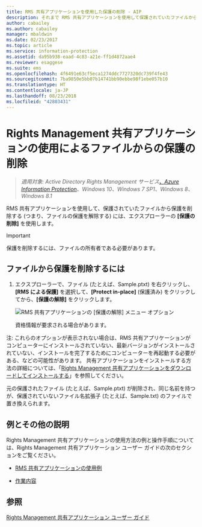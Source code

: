 ```yaml
---
title: RMS 共有アプリケーションを使用した保護の削除 - AIP
description: それまで RMS 共有アプリケーションを使用して保護されていたファイルから保護を除去する (ファイルから保護を削除する) ための手順です。
author: cabailey
ms.author: cabailey
manager: mbaldwin
ms.date: 02/23/2017
ms.topic: article
ms.service: information-protection
ms.assetid: da95b938-eaad-4c83-a21e-ff1d4872aae4
ms.reviewer: esaggese
ms.suite: ems
ms.openlocfilehash: 4f6491e63cf5eca1274ddc7727320dc739f4fe43
ms.sourcegitcommit: 7ba9850e5bb07b14741bb90ebbe98f1ebe057b10
ms.translationtype: HT
ms.contentlocale: ja-JP
ms.lasthandoff: 08/23/2018
ms.locfileid: "42803431"
---
```

# <a name="remove-protection-from-a-file-by-using-the-rights-management-sharing-application"></a>Rights Management 共有アプリケーションの使用によるファイルからの保護の削除

>*適用対象: Active Directory Rights Management サービス[、Azure Information Protection](https://azure.microsoft.com/pricing/details/information-protection)、Windows 10、Windows 7 SP1、Windows 8、Windows 8.1*

RMS 共有アプリケーションを使用して、保護されていたファイルから保護を削除する (つまり、ファイルの保護を解除する) には、エクスプローラーの **[保護の削除]** を使用します。

> [!IMPORTANT]
> 保護を削除するには、ファイルの所有者である必要があります。

## <a name="to-remove-protection-from-a-file"></a>ファイルから保護を削除するには

1.  エクスプローラーで、ファイル (たとえば、Sample.ptxt) を右クリックし、**[RMS による保護]** を選択して、**[Protect in-place]** (保護済み) をクリックしてから、**[保護の解除]** をクリックします。

    ![RMS 共有アプリケーションの [保護の解除] メニュー オプション](../media/ADRMS_MSRMSApp_RemoveProtection.png)

    資格情報が要求される場合があります。

注: これらのオプションが表示されない場合は、RMS 共有アプリケーションがコンピューターにインストールされていない、最新バージョンがインストールされていない、インストールを完了するためにコンピューターを再起動する必要がある、などの可能性があります。 共有アプリケーションをインストールする方法の詳細については、「[Rights Management 共有アプリケーションをダウンロードしてインストールする](install-sharing-app.md)」を参照してください。

元の保護されたファイル (たとえば、Sample.ptxt) が削除され、同じ名前を持つが、保護されていないファイル名拡張子 (たとえば、Sample.txt) のファイルで置き換えられます。

## <a name="examples-and-other-instructions"></a>例とその他の説明
Rights Management 共有アプリケーションの使用方法の例と操作手順については、Rights Management 共有アプリケーション ユーザー ガイドの次のセクションをご覧ください。

-   [RMS 共有アプリケーションの使用例](sharing-app-user-guide.md#examples-for-using-the-rms-sharing-application)

-   [作業内容](sharing-app-user-guide.md#what-do-you-want-to-do)

## <a name="see-also"></a>参照
[Rights Management 共有アプリケーション ユーザー ガイド](sharing-app-user-guide.md)
